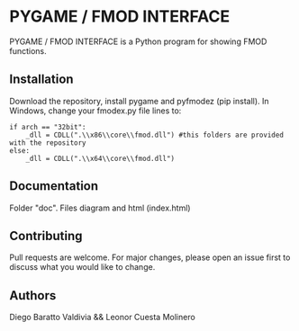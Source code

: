 # PYGAME / FMOD INTERFACE

PYGAME / FMOD INTERFACE is a Python program for showing FMOD functions.

## Installation

Download the repository, install pygame and pyfmodez (pip install). In Windows, change your fmodex.py file lines to:

```
if arch == "32bit":
    _dll = CDLL(".\\x86\\core\\fmod.dll") #this folders are provided with the repository
else:
    _dll = CDLL(".\\x64\\core\\fmod.dll")
```

## Documentation

Folder "doc". Files diagram and html (index.html)
 
## Contributing
Pull requests are welcome. For major changes, please open an issue first to discuss what you would like to change.

## Authors
Diego Baratto Valdivia && Leonor Cuesta Molinero